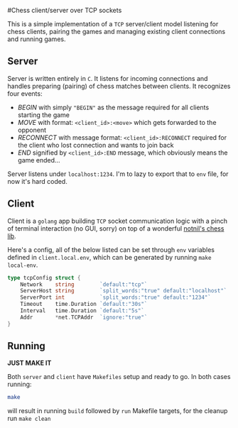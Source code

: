 #Chess client/server over TCP sockets

This is a simple implementation of a `TCP` server/client model listening for chess clients, pairing the games and managing existing client connections and running games.

## Server

Server is written entirely in `C`. It listens for incoming connections and handles preparing (pairing) of chess matches between clients.
It recognizes four events:
- *BEGIN* with simply `"BEGIN"` as the message required for all clients starting the game
- *MOVE* with format: `<client_id>:<move>` which gets forwarded to the opponent
- *RECONNECT* with message format: `<client_id>:RECONNECT` required for the client who lost connection and wants to join back
- *END* signified by `<client_id>:END` message, which obviously means the game ended...

Server listens under `localhost:1234`. I'm to lazy to export that to `env` file, for now it's hard coded.

## Client

Client is a `golang` app building `TCP` socket communication logic with a pinch of terminal interaction (no GUI, sorry) on top of a wonderful [notnil's chess lib](https://github.com/notnil/chess).

Here's a config, all of the below listed can be set through `env` variables defined in `client.local.env`, which can be generated by running `make local-env`.
```Go
type tcpConfig struct {
	Network    string        `default:"tcp"`
	ServerHost string        `split_words:"true" default:"localhost"`
	ServerPort int           `split_words:"true" default:"1234"`
	Timeout    time.Duration `default:"30s"`
	Interval   time.Duration `default:"5s"`
	Addr       *net.TCPAddr  `ignore:"true"`
}
```

## Running

**JUST MAKE IT**

Both `server` and `client` have `Makefiles` setup and ready to go.
In both cases running:
```bash
make
```
will result in running `build` followed by `run` Makefile targets, for the cleanup run `make clean`

